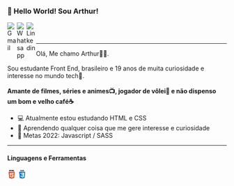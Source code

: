 ### 👋 Hello World! Sou Arthur!
<a target="_blank" href="mailto:aarthurpatriarca@gmail.com">
  <img align="left" alt="Gmail" width="22px" src="https://cdn.jsdelivr.net/npm/simple-icons@v3/icons/gmail.svg" />
</a>
<a target="_blank" href="https://api.whatsapp.com/send?phone=5562993253334">
  <img align="left" alt="Whatsapp" width="22px" src="https://cdn.jsdelivr.net/npm/simple-icons@v3/icons/whatsapp.svg" />
</a>
<a target="_blank" href="https://www.linkedin.com/in/arthurpatriarca">
  <img align="left" alt="Linkedin" width="22px" src="https://cdn.jsdelivr.net/npm/simple-icons@v3/icons/linkedin.svg" />
</a>
</br>
</br>

-------------------------------------------------------------

Olá, Me chamo Arthur👨‍💻. </br>
</br>
Sou estudante Front End, brasileiro e 19 anos de muita curiosidade e interesse no mundo tech🚀. </br>
</br>
<b> Amante de filmes, séries e animes📺, jogador de vôlei🏐 e não dispenso um bom e velho café☕ </b> 

- 💻 Atualmente estou estudando HTML e CSS
- 📖 Aprendendo qualquer coisa que me gere interesse e curiosidade
- 💞️ Metas 2022: Javascript / SASS


-------------------------------------------------------------

#### Linguagens e Ferramentas
<code><img height="20" src="https://raw.githubusercontent.com/github/explore/80688e429a7d4ef2fca1e82350fe8e3517d3494d/topics/html/html.png"></code>
<code><img height="20" src="https://raw.githubusercontent.com/github/explore/80688e429a7d4ef2fca1e82350fe8e3517d3494d/topics/css/css.png"></code>
